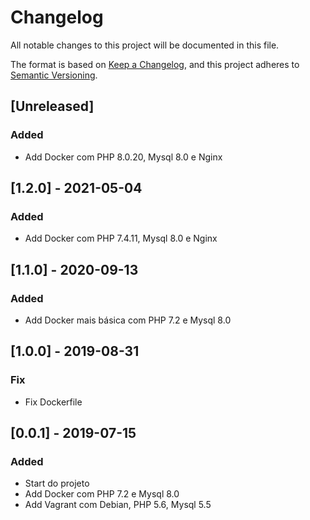 # Changelog
All notable changes to this project will be documented in this file.

The format is based on [Keep a Changelog](https://keepachangelog.com/en/1.0.0/),
and this project adheres to [Semantic Versioning](https://semver.org/spec/v2.0.0.html).

## [Unreleased]

### Added
- Add Docker com PHP 8.0.20, Mysql 8.0 e Nginx

## [1.2.0] - 2021-05-04
### Added
- Add Docker com PHP 7.4.11, Mysql 8.0 e Nginx

## [1.1.0] - 2020-09-13
### Added
- Add Docker mais básica com PHP 7.2 e Mysql 8.0

## [1.0.0] - 2019-08-31
### Fix
- Fix Dockerfile

## [0.0.1] - 2019-07-15
### Added
- Start do projeto
- Add Docker com PHP 7.2 e Mysql 8.0
- Add Vagrant com Debian, PHP 5.6, Mysql 5.5